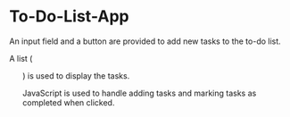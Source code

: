 # To-Do-List-App
An input field and a button are provided to add new tasks to the to-do list.

A list (<ul>) is used to display the tasks.

JavaScript is used to handle adding tasks and marking tasks as completed when clicked.
